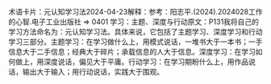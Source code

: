 

术语卡片：元认知学习法2024-04-23解释：参考：阳志平.(2024).2024028工作的心智.电子工业出版社 => 0401 学习：主题、深度与行动原文：P131我将自己的学习方法命名为：元认知学习法。具体来说，它包括了主题学习、深度学习和行动学习三部分。主题学习：在学习做什么上，用模式说话，一堆书大于一本书；一手信息大于二手信息；经典大于碎片；承载信息的人大于信息。深度学习：在学习如何做上，用深度说话，偏见大于平庸。行动学习：在学习期盼什么上，用作品说话，输出大于输入；用行动说话，实践大于围观。